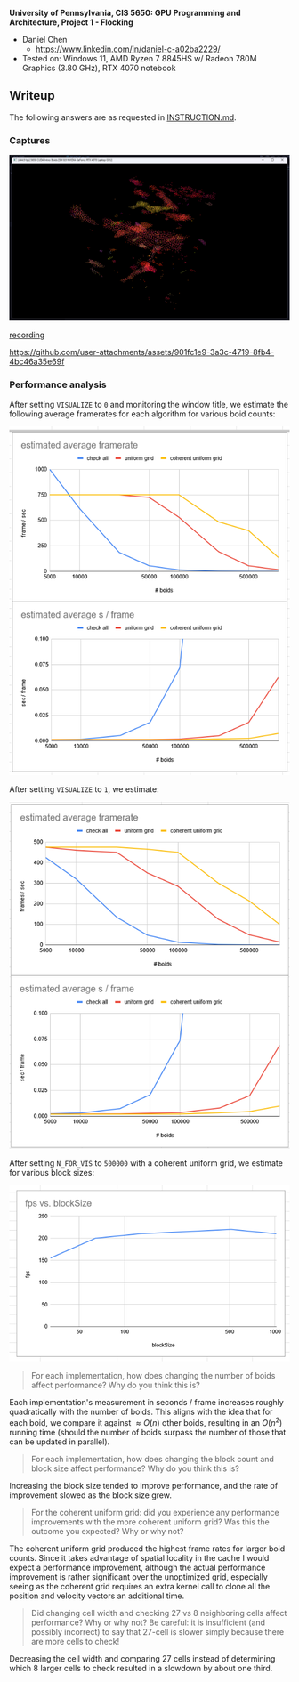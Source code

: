 **University of Pennsylvania, CIS 5650: GPU Programming and Architecture,
Project 1 - Flocking**

* Daniel Chen
  * https://www.linkedin.com/in/daniel-c-a02ba2229/
* Tested on: Windows 11, AMD Ryzen 7 8845HS w/ Radeon 780M Graphics (3.80 GHz), RTX 4070 notebook

## Writeup
The following answers are as requested in [INSTRUCTION.md](/INSTRUCTION.md).

### Captures
![screenshot](/images/scrn.png)

[recording](/images/rec.mp4)

https://github.com/user-attachments/assets/901fc1e9-3a3c-4719-8fb4-4bc46a35e69f

### Performance analysis
After setting `VISUALIZE` to `0` and monitoring the window title, we estimate the following average framerates for each algorithm for various boid counts:

![fps graphs](/images/fps.png)


After setting `VISUALIZE` to `1`, we estimate:

![fps graphs](/images/fps-vis.png)


After setting `N_FOR_VIS` to `500000` with a coherent uniform grid, we estimate for various block sizes:

![fps graphs](/images/fps-bs.png)



> For each implementation, how does changing the number of boids affect performance? Why do you think this is?

Each implementation's measurement in seconds / frame increases roughly quadratically with the number of boids. This aligns with the idea that for each boid, we compare it against $\approx O(n)$ other boids, resulting in an $O(n^2)$ running time (should the number of boids surpass the number of those that can be updated in parallel).

> For each implementation, how does changing the block count and block size affect performance? Why do you think this is?

Increasing the block size tended to improve performance, and the rate of improvement slowed as the block size grew.

> For the coherent uniform grid: did you experience any performance improvements with the more coherent uniform grid? Was this the outcome you expected? Why or why not?

The coherent uniform grid produced the highest frame rates for larger boid counts. Since it takes advantage of spatial locality in the cache I would expect a performance improvement, although the actual performance improvement is rather significant over the unoptimized grid, especially seeing as the coherent grid requires an extra kernel call to clone all the position and velocity vectors an additional time. 

> Did changing cell width and checking 27 vs 8 neighboring cells affect performance? Why or why not? Be careful: it is insufficient (and possibly incorrect) to say that 27-cell is slower simply because there are more cells to check!

Decreasing the cell width and comparing 27 cells instead of determining which 8 larger cells to check resulted in a slowdown by about one third. 